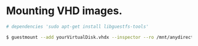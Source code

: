 # Mounting VHD images.
```bash
# dependencies 'sudo apt-get install libguestfs-tools'

$ guestmount --add yourVirtualDisk.vhdx --inspector --ro /mnt/anydirectory
```